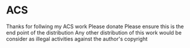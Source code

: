 # ACS
Thanks for follwing my ACS work
Please donate 
Please ensure this is the end point of the distribution
Any other distribution of this work would be consider as illegal activities against the author's copyright 